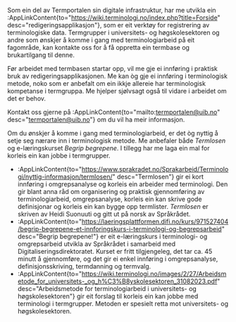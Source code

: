 Som ein del av Termportalen sin digitale infrastruktur, har me utvikla
ein :AppLinkContent{to="https://wiki.terminologi.no/index.php?title=Forside"
desc="redigeringsapplikasjon"}, som er eit verktøy for registrering av
terminologiske data. Termgrupper i universitets- og høgskolesektoren
og andre som ønskjer å komme i gang med terminologiarbeid på eit
fagområde, kan kontakte oss for å få oppretta ein termbase og
brukartilgang til denne.

Før arbeidet med termbasen startar opp, vil me gje ei innføring i
praktisk bruk av redigeringsapplikasjonen. Me kan òg gje ei innføring
i terminologisk metode, noko som er anbefalt om ein ikkje allereie har
terminologisk kompetanse i termgruppa. Me hjelper sjølvsagt også til
vidare i arbeidet om det er behov.

Kontakt oss gjerne på :AppLinkContent{to="mailto:termportalen@uib.no"
desc="termportalen@uib.no"} om du vil ha meir informasjon.

Om du ønskjer å komme i gang med terminologiarbeid, er det òg nyttig å
setje seg nærare inn i terminologisk metode. Me anbefaler både
*Termlosen* og e-læringskurset *Begrip begrepene*. I tillegg
har me laga ein mal for korleis ein kan jobbe i termgrupper.

- :AppLinkContent{to="https://www.sprakradet.no/Sprakarbeid/Terminologi/nyttig-informasjon/termlosen/"
                  desc="Termlosen"} gir ei kort innføring i
                  omgrepsanalyse og korleis ein arbeider med
                  terminologi. Den gir blant anna råd om organisering
                  og praktisk gjennomføring av terminologiarbeid,
                  omgrepsanalyse, korleis ein kan skrive gode
                  definisjonar og korleis ein kan bygge opp
                  termlister. *Termlosen* er skriven av Heidi
                  Suonuuti og gitt ut på norsk av Språkrådet.
- :AppLinkContent{to="https://laeringsplattformen.difi.no/kurs/971527404/begrip-begrepene-et-innforingskurs-i-terminologi-og-begrepsarbeid"
                  desc="Begrip begrepene!"} er eit e-læringskurs i
                  terminologi- og omgrepsarbeid utvikla av Språkrådet
                  i samarbeid med Digitaliseringsdirektoratet. Kurset
                  er fritt tilgjengeleg, det tar ca. 45 minutt å
                  gjennomføre, og det gir ei enkel innføring i
                  omgrepsanalyse, definisjonsskriving, termdanning og
                  termvalg.
- :AppLinkContent{to="https://wiki.terminologi.no/images/2/27/Arbeidsmetode_for_universitets-_og_h%C3%B8yskolesektoren_31082023.pdf"
                 desc="Arbeidsmetode for terminologiarbeid i universitets- og høgskolesektoren"} gir
                 eit forslag til korleis ein kan jobbe med terminologi
                 i termgrupper. Metoden er spesielt retta mot
                 universitets- og høgskolesektoren.
